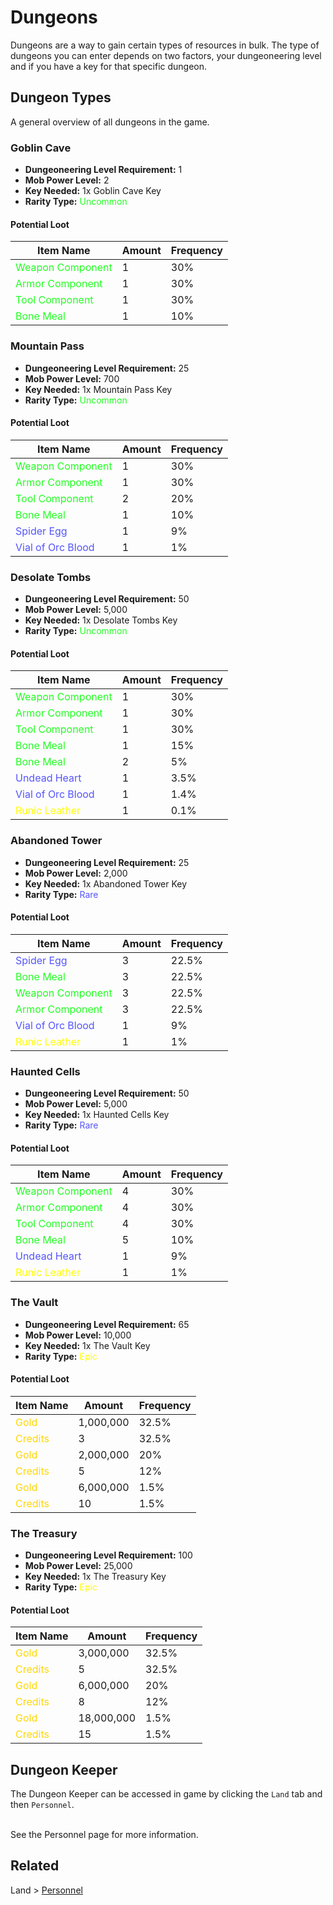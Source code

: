 # Dungeons

Dungeons are a way to gain certain types of resources in bulk. The type of dungeons you can enter depends on two factors, your dungeoneering level and if you have a key for that specific dungeon.

## Dungeon Types

A general overview of all dungeons in the game.

### Goblin Cave

- **Dungeoneering Level Requirement:** 1
- **Mob Power Level:** 2
- **Key Needed:** 1x Goblin Cave Key
- **Rarity Type:** <span style='color:#2f2'>Uncommon</span>

#### Potential Loot

| Item Name | Amount | Frequency |
| ---- | --------------------- | -------------- |
| <span style='color:#2f2'>Weapon Component</span> | 1 | 30%
| <span style='color:#2f2'>Armor Component</span> | 1 | 30%
| <span style='color:#2f2'>Tool Component</span> | 1 | 30%
| <span style='color:#2f2'>Bone Meal</span> | 1 | 10%


### Mountain Pass

- **Dungeoneering Level Requirement:** 25
- **Mob Power Level:** 700
- **Key Needed:** 1x Mountain Pass Key
- **Rarity Type:** <span style='color:#2f2'>Uncommon</span>

#### Potential Loot

| Item Name | Amount | Frequency |
| ---- | --------------------- | -------------- |
| <span style='color:#2f2'>Weapon Component</span> | 1 | 30%
| <span style='color:#2f2'>Armor Component</span> | 1 | 30%
| <span style='color:#2f2'>Tool Component</span> | 2 | 20%
| <span style='color:#2f2'>Bone Meal</span> | 1 | 10%
| <span style='color:#55f'>Spider Egg</span> | 1 | 9%
| <span style='color:#55f'>Vial of Orc Blood</span> | 1 | 1%

### Desolate Tombs

- **Dungeoneering Level Requirement:** 50
- **Mob Power Level:** 5,000
- **Key Needed:** 1x Desolate Tombs Key
- **Rarity Type:** <span style='color:#2f2'>Uncommon</span>

#### Potential Loot

| Item Name | Amount | Frequency |
| ---- | --------------------- | -------------- |
| <span style='color:#2f2'>Weapon Component</span> | 1 | 30%
| <span style='color:#2f2'>Armor Component</span> | 1 | 30%
| <span style='color:#2f2'>Tool Component</span> | 1 | 30%
| <span style='color:#2f2'>Bone Meal</span> | 1 | 15%
| <span style='color:#2f2'>Bone Meal</span> | 2 | 5%
| <span style='color:#55f'>Undead Heart</span> | 1 | 3.5%
| <span style='color:#55f'>Vial of Orc Blood</span> | 1 | 1.4%
| <span style='color:#ff0'>Runic Leather</span> | 1 | 0.1%

### Abandoned Tower

- **Dungeoneering Level Requirement:** 25
- **Mob Power Level:** 2,000
- **Key Needed:** 1x Abandoned Tower Key
- **Rarity Type:** <span style='color:#55f'>Rare</span>

#### Potential Loot

| Item Name | Amount | Frequency |
| ---- | --------------------- | -------------- |
| <span style='color:#55f'>Spider Egg | 3 | 22.5%
| <span style='color:#2f2'>Bone Meal</span> | 3 | 22.5%
| <span style='color:#2f2'>Weapon Component</span> | 3 | 22.5%
| <span style='color:#2f2'>Armor Component</span> | 3 | 22.5%
| <span style='color:#55f'>Vial of Orc Blood</span> | 1 | 9%
| <span style='color:#ff0'>Runic Leather</span> | 1 | 1%

### Haunted Cells

- **Dungeoneering Level Requirement:** 50
- **Mob Power Level:** 5,000
- **Key Needed:** 1x Haunted Cells Key
- **Rarity Type:** <span style='color:#55f'>Rare</span>

#### Potential Loot

| Item Name | Amount | Frequency |
| ---- | --------------------- | -------------- |
| <span style='color:#2f2'>Weapon Component</span> | 4 | 30%
| <span style='color:#2f2'>Armor Component</span> | 4 | 30%
| <span style='color:#2f2'>Tool Component</span> | 4 | 30%
| <span style='color:#2f2'>Bone Meal</span> | 5 | 10%
| <span style='color:#55f'>Undead Heart</span> | 1 | 9%
| <span style='color:#ff0'>Runic Leather</span> | 1 | 1%

### The Vault

- **Dungeoneering Level Requirement:** 65
- **Mob Power Level:** 10,000
- **Key Needed:** 1x The Vault Key
- **Rarity Type:** <span style='color:#ff0'>Epic</span>

#### Potential Loot

| Item Name | Amount | Frequency |
| ---- | --------------------- | -------------- |
| <span style='color:gold'>Gold</span> | 1,000,000 | 32.5%
| <span style='color:gold'>Credits</span> | 3 | 32.5%
| <span style='color:gold'>Gold</span> | 2,000,000 | 20%
| <span style='color:gold'>Credits</span> | 5 | 12%
| <span style='color:gold'>Gold</span> | 6,000,000 | 1.5%
| <span style='color:gold'>Credits</span> | 10 | 1.5%

### The Treasury

- **Dungeoneering Level Requirement:** 100
- **Mob Power Level:** 25,000
- **Key Needed:** 1x The Treasury Key
- **Rarity Type:** <span style='color:#ff0'>Epic</span>

#### Potential Loot

| Item Name | Amount | Frequency |
| ---- | --------------------- | -------------- |
| <span style='color:gold'>Gold</span> | 3,000,000 | 32.5%
| <span style='color:gold'>Credits</span> | 5 | 32.5%
| <span style='color:gold'>Gold</span> | 6,000,000 | 20%
| <span style='color:gold'>Credits</span> | 8 | 12%
| <span style='color:gold'>Gold</span> | 18,000,000 | 1.5%
| <span style='color:gold'>Credits</span> | 15 | 1.5%

## Dungeon Keeper
The Dungeon Keeper can be accessed in game by clicking the `Land` tab and then `Personnel`.

<br>
See the Personnel page for more information. 

## Related

Land > [Personnel](land/personnel.md)
